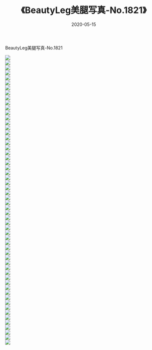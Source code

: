 ﻿---
layout: post
title:  《BeautyLeg美腿写真-No.1821》
date:   2020-05-15
img: http://img.660000.xyz/Sharelink/网络美图/2020/BeautyLeg美腿写真-No.1821/000.jpg
categories: [美女, 清纯, 唯美]
---

BeautyLeg美腿写真-No.1821

  ![](http://img.660000.xyz/Sharelink/网络美图/2020/BeautyLeg美腿写真-No.1821/001.jpg) <br> ![](http://img.660000.xyz/Sharelink/网络美图/2020/BeautyLeg美腿写真-No.1821/002.jpg) <br> ![](http://img.660000.xyz/Sharelink/网络美图/2020/BeautyLeg美腿写真-No.1821/003.jpg) <br> ![](http://img.660000.xyz/Sharelink/网络美图/2020/BeautyLeg美腿写真-No.1821/004.jpg) <br> ![](http://img.660000.xyz/Sharelink/网络美图/2020/BeautyLeg美腿写真-No.1821/005.jpg) <br> ![](http://img.660000.xyz/Sharelink/网络美图/2020/BeautyLeg美腿写真-No.1821/006.jpg) <br> ![](http://img.660000.xyz/Sharelink/网络美图/2020/BeautyLeg美腿写真-No.1821/007.jpg) <br> ![](http://img.660000.xyz/Sharelink/网络美图/2020/BeautyLeg美腿写真-No.1821/008.jpg) <br> ![](http://img.660000.xyz/Sharelink/网络美图/2020/BeautyLeg美腿写真-No.1821/009.jpg) <br> ![](http://img.660000.xyz/Sharelink/网络美图/2020/BeautyLeg美腿写真-No.1821/010.jpg) <br> ![](http://img.660000.xyz/Sharelink/网络美图/2020/BeautyLeg美腿写真-No.1821/011.jpg) <br> ![](http://img.660000.xyz/Sharelink/网络美图/2020/BeautyLeg美腿写真-No.1821/012.jpg) <br> ![](http://img.660000.xyz/Sharelink/网络美图/2020/BeautyLeg美腿写真-No.1821/013.jpg) <br> ![](http://img.660000.xyz/Sharelink/网络美图/2020/BeautyLeg美腿写真-No.1821/014.jpg) <br> ![](http://img.660000.xyz/Sharelink/网络美图/2020/BeautyLeg美腿写真-No.1821/015.jpg) <br> ![](http://img.660000.xyz/Sharelink/网络美图/2020/BeautyLeg美腿写真-No.1821/016.jpg) <br> ![](http://img.660000.xyz/Sharelink/网络美图/2020/BeautyLeg美腿写真-No.1821/017.jpg) <br> ![](http://img.660000.xyz/Sharelink/网络美图/2020/BeautyLeg美腿写真-No.1821/018.jpg) <br> ![](http://img.660000.xyz/Sharelink/网络美图/2020/BeautyLeg美腿写真-No.1821/019.jpg) <br> ![](http://img.660000.xyz/Sharelink/网络美图/2020/BeautyLeg美腿写真-No.1821/020.jpg) <br> ![](http://img.660000.xyz/Sharelink/网络美图/2020/BeautyLeg美腿写真-No.1821/021.jpg) <br> ![](http://img.660000.xyz/Sharelink/网络美图/2020/BeautyLeg美腿写真-No.1821/022.jpg) <br> ![](http://img.660000.xyz/Sharelink/网络美图/2020/BeautyLeg美腿写真-No.1821/023.jpg) <br> ![](http://img.660000.xyz/Sharelink/网络美图/2020/BeautyLeg美腿写真-No.1821/024.jpg) <br> ![](http://img.660000.xyz/Sharelink/网络美图/2020/BeautyLeg美腿写真-No.1821/025.jpg) <br> ![](http://img.660000.xyz/Sharelink/网络美图/2020/BeautyLeg美腿写真-No.1821/026.jpg) <br> ![](http://img.660000.xyz/Sharelink/网络美图/2020/BeautyLeg美腿写真-No.1821/027.jpg) <br> ![](http://img.660000.xyz/Sharelink/网络美图/2020/BeautyLeg美腿写真-No.1821/028.jpg) <br> ![](http://img.660000.xyz/Sharelink/网络美图/2020/BeautyLeg美腿写真-No.1821/029.jpg) <br> ![](http://img.660000.xyz/Sharelink/网络美图/2020/BeautyLeg美腿写真-No.1821/030.jpg) <br> ![](http://img.660000.xyz/Sharelink/网络美图/2020/BeautyLeg美腿写真-No.1821/031.jpg) <br> ![](http://img.660000.xyz/Sharelink/网络美图/2020/BeautyLeg美腿写真-No.1821/032.jpg) <br> ![](http://img.660000.xyz/Sharelink/网络美图/2020/BeautyLeg美腿写真-No.1821/033.jpg) <br> ![](http://img.660000.xyz/Sharelink/网络美图/2020/BeautyLeg美腿写真-No.1821/034.jpg) <br> ![](http://img.660000.xyz/Sharelink/网络美图/2020/BeautyLeg美腿写真-No.1821/035.jpg) <br> ![](http://img.660000.xyz/Sharelink/网络美图/2020/BeautyLeg美腿写真-No.1821/036.jpg) <br> ![](http://img.660000.xyz/Sharelink/网络美图/2020/BeautyLeg美腿写真-No.1821/037.jpg) <br> ![](http://img.660000.xyz/Sharelink/网络美图/2020/BeautyLeg美腿写真-No.1821/038.jpg) <br> ![](http://img.660000.xyz/Sharelink/网络美图/2020/BeautyLeg美腿写真-No.1821/039.jpg) <br> ![](http://img.660000.xyz/Sharelink/网络美图/2020/BeautyLeg美腿写真-No.1821/040.jpg) <br> ![](http://img.660000.xyz/Sharelink/网络美图/2020/BeautyLeg美腿写真-No.1821/041.jpg) <br> ![](http://img.660000.xyz/Sharelink/网络美图/2020/BeautyLeg美腿写真-No.1821/042.jpg) <br> ![](http://img.660000.xyz/Sharelink/网络美图/2020/BeautyLeg美腿写真-No.1821/043.jpg) <br> ![](http://img.660000.xyz/Sharelink/网络美图/2020/BeautyLeg美腿写真-No.1821/044.jpg) <br> ![](http://img.660000.xyz/Sharelink/网络美图/2020/BeautyLeg美腿写真-No.1821/045.jpg) <br> ![](http://img.660000.xyz/Sharelink/网络美图/2020/BeautyLeg美腿写真-No.1821/046.jpg) <br> ![](http://img.660000.xyz/Sharelink/网络美图/2020/BeautyLeg美腿写真-No.1821/047.jpg) <br> ![](http://img.660000.xyz/Sharelink/网络美图/2020/BeautyLeg美腿写真-No.1821/048.jpg) <br> ![](http://img.660000.xyz/Sharelink/网络美图/2020/BeautyLeg美腿写真-No.1821/049.jpg) <br> ![](http://img.660000.xyz/Sharelink/网络美图/2020/BeautyLeg美腿写真-No.1821/050.jpg) <br> ![](http://img.660000.xyz/Sharelink/网络美图/2020/BeautyLeg美腿写真-No.1821/051.jpg) <br> ![](http://img.660000.xyz/Sharelink/网络美图/2020/BeautyLeg美腿写真-No.1821/052.jpg) <br> ![](http://img.660000.xyz/Sharelink/网络美图/2020/BeautyLeg美腿写真-No.1821/053.jpg) <br> ![](http://img.660000.xyz/Sharelink/网络美图/2020/BeautyLeg美腿写真-No.1821/054.jpg) <br> ![](http://img.660000.xyz/Sharelink/网络美图/2020/BeautyLeg美腿写真-No.1821/055.jpg) <br> ![](http://img.660000.xyz/Sharelink/网络美图/2020/BeautyLeg美腿写真-No.1821/056.jpg) <br> ![](http://img.660000.xyz/Sharelink/网络美图/2020/BeautyLeg美腿写真-No.1821/057.jpg) <br> ![](http://img.660000.xyz/Sharelink/网络美图/2020/BeautyLeg美腿写真-No.1821/058.jpg) <br>